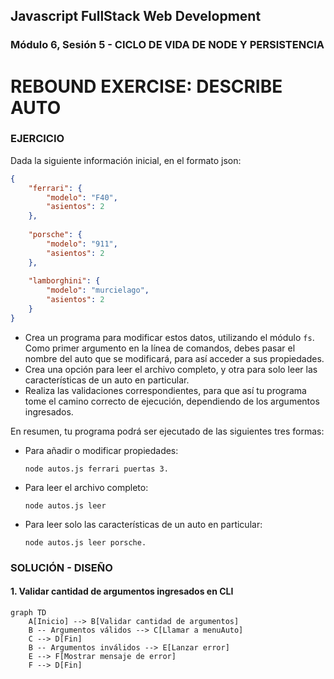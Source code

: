 ## Javascript FullStack Web Development
### Módulo 6, Sesión 5 - CICLO DE VIDA DE NODE Y PERSISTENCIA

# REBOUND EXERCISE: DESCRIBE AUTO

### EJERCICIO

Dada la siguiente información inicial, en el formato json:

```JSON
{  
    "ferrari": { 
        "modelo": "F40", 
        "asientos": 2 
    }, 
 
    "porsche": { 
        "modelo": "911", 
        "asientos": 2 
    }, 
 
    "lamborghini": { 
        "modelo": "murcielago", 
        "asientos": 2 
    } 
}
```
- Crea  un  programa  para  modificar  estos  datos,  utilizando  el  módulo  `fs`.  Como  primer  argumento en la línea de comandos, debes pasar el nombre del auto que se modificará, para así acceder a sus propiedades.
- Crea una opción para leer el archivo completo, y otra para solo leer las características de un auto en particular.  
- Realiza  las  validaciones  correspondientes,  para  que  así  tu  programa  tome  el  camino  correcto de ejecución, dependiendo de los argumentos ingresados.

En resumen, tu programa podrá ser ejecutado de las siguientes tres formas: 
- Para añadir o modificar propiedades: 
    ```
    node autos.js ferrari puertas 3. 
    ```
- Para leer el archivo completo:
    ```
    node autos.js leer
    ``` 
- Para leer solo las características de un auto en particular:
    ```
    node autos.js leer porsche.
    ```
### SOLUCIÓN - DISEÑO

#### 1. Validar cantidad de argumentos ingresados en CLI

```mermaid
graph TD
    A[Inicio] --> B[Validar cantidad de argumentos]
    B -- Argumentos válidos --> C[Llamar a menuAuto]
    C --> D[Fin]
    B -- Argumentos inválidos --> E[Lanzar error]
    E --> F[Mostrar mensaje de error]
    F --> D[Fin]

```